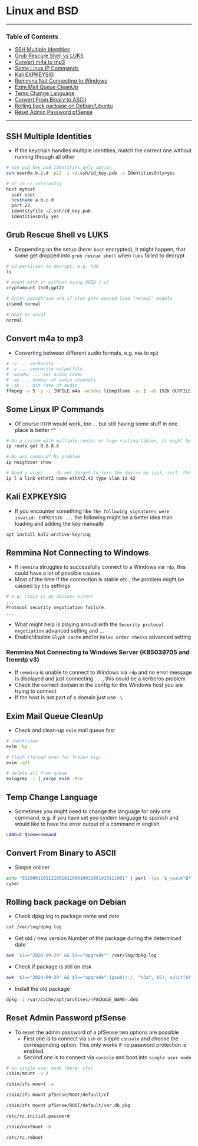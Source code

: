 # Linux and BSD

---

### Table of Contents
- [SSH Multiple Identities](#ssh-multiple-identities)
- [Grub Rescure Shell vs LUKS](#grub-rescue-shell-vs-luks)
- [Convert m4a to mp3](#convert-m4a-to-mp3)
- [Some Linux IP Commands](#some-linux-ip-commands)
- [Kali EXPKEYSIG](#kali-expkeysig)
- [Remmina Not Connecting to Windows](#remmina-not-connecting-to-windows)
- [Exim Mail Queue CleanUp](#exim-mail-queue-cleanup)
- [Temp Change Language](#temp-change-language)
- [Convert From Binary to ASCII](#convert-from-binary-to-ascii)
- [Rolling back package on Debian/Ubuntu](#rolling-back-package-on-debian)
- [Reset Admin Password pfSense](#reset-admin-password-pfsense)

---

## SSH Multiple Identities
- If the keychain handles multiple identities, match the correct one without running through all other

```bash
# Use pub key and identities only option
ssh user@a.b.c.d -p22 -i ~/.ssh/id_key.pub -o IdentitiesOnly=yes

# Or in ~/.ssh/config
host myhost
  user user
  hostname a.b.c.d
  port 22
  identityfile ~/.ssh/id_key.pub
  IdentitiesOnly yes
```

## Grub Rescue Shell vs LUKS
- Deppending on the setup (here: `boot` encrypted), it might happen, that some get dropped into `grub rescue shell` when `luks` failed to decrypt

```sh
# id partition to decrypt, e.g. hd0
ls

# mount with or without using UUID (-u)
cryptomount (hd0,gpt2)

# Enter passphrase and if slot gets opened load "normal" module
insmod normal

# Boot as usual
normal
```

## Convert m4a to mp3
- Converting between different audio formats, e.g. `m4a` to `mp3`

```bash
# -v ... verbosity
# -y ... overwrite outputfile
# -acodec ... set audio codec
# -ac ... number of audio channels 
# -ab ... bit rate of audio
ffmpeg -v 5 -y -i INFILE.m4a -acodec libmp3lame -ac 2 -ab 192k OUTFILE.mp3
```

## Some Linux IP Commands
- Of course `RTFM` would work, too ... but still having some stuff in one place is better ^^ 

```bash
# On a system with multiple routes or huge routing tables, it might be helpful to know exactly which `route` would be used beforehand
ip route get 8.8.8.8

# No arp command? No problem
ip neighbour show

# Need a vlan? ... do not forget to turn the device on (up), incl. the parent
ip l a link ethXYZ name ethXYZ.42 type vlan id 42

```

## Kali EXPKEYSIG
- If you encounter something like `The following signatures were invalid: EXPKEYSIG ...` the following might be a better idea than loading and adding the key manually

```bash
apt install kali-archive-keyring
```

## Remmina Not Connecting to Windows
- If `remmina` struggles to successfully connect to a Windows via `rdp`, this could have a lot of possible causes
- Most of the time if the connection is stable etc., the problem might be caused by `tls` settings

```bash
# e.g. (this is an obvious error)
...
Protocol security negotiation failure.
...
```

- What might help is playing arroud with the `Security protocol negotiation` advanced setting and ...
- Enable/disable `Glyph cache` and/or `Relax order checks` advanced setting

### Remmina Not Connecting to Windows Server (KB5039705 and freerdp v3)
- If `remmina` is unable to connect to Windows via `rdp` and no error message is displayed and just connecting `...`, this could be a kerberos problem
- Check the correct domain in the config for the Windows host you are trying to connect
- If the host is not part of a domain just use `.\`

## Exim Mail Queue CleanUp
- Check and clean-up `exim` mail queue fast

```bash
# check/view
exim -bp

# flush (forced even for frozen msg)
exim -qff

# delete all from queue
exiqgrep -i | xargs exim -Mrm
```

## Temp Change Language
- Sometimes you might need to change the language for only one command, e.g. if you have set you system language to spanish and would like to have the error output of a command in english

```bash
LANG=C $somecommand
```

## Convert From Binary to ASCII
- Simple onliner

```bash
echo "011000110111100101100010011001010111001" | perl -lpe '$_=pack"B*",$_'
cyber
```

## Rolling back package on Debian
- Check dpkg.log to package name and date 
```bash
cat /var/log/dpkg.log
```
- Get old / new version Number of the package during the determined date
```bash
awk '$1=="2024-09-29" && $3=="upgrade"' /var/log/dpkg.log
```
- Check if package is still on disk 
```bash
awk '$1=="2024-09-29" && $3=="upgrade" {gsub(/:/, "%3a", $5); split($4, f, ":"); print "/var/cache/apt/archives/" f[1] "_" $5 "_" f[2] ".deb"}' /var/log/dpkg.log | xargs -r ls -ld
```
- Install the old package
```bash
dpkg -i /var/cache/apt/archives/<PACKAGE_NAME>.deb
```

## Reset Admin Password pfSense
- To reset the admin password of a pfSense two options are possible
  - First one is to connect via `ssh` or simple `console` and choose the corresponding option. This only works if no password protection is enabled.
  - Second one is to connect via `console` and boot into `single user mode`
```zsh
# in single user mode (here: zfs)
/sbin/mount -u /

/sbin/zfs mount -a

/sbin/zfs mount pfSense/ROOT/default/cf

/sbin/zfs mount pfSense/ROOT/default/var_db_pkg

/etc/rc.initial.password

/sbin/nextboot -D

/etc/rc.reboot
```

